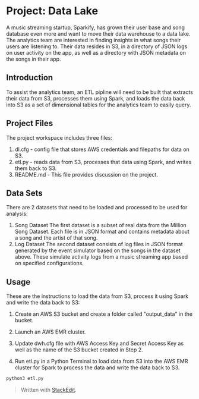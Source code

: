# Project: Data Lake
 
A music streaming startup, Sparkify, has grown their user base and song database even more and want to move their data warehouse to a data lake.  
The analytics team are interested in finding insights in what songs their users are listening to.
Their data resides in S3, in a directory of JSON logs on user activity on the app, as well as a directory with JSON metadata on the songs in their app.
 
## Introduction

To assist the analytics team, an ETL pipline will need to be built that extracts their data from S3, processes them using Spark, 
and loads the data back into S3 as a set of dimensional tables for the analytics team to easily query.  

## Project Files

The project workspace includes three files:

1. dl.cfg  - config file that stores AWS credentials and filepaths for data on S3.
2. etl.py  - reads data from S3, processes that data using Spark, and writes them back to S3. 
3. README.md - This file provides discussion on the project.

## Data Sets

There are 2 datasets that need to be loaded and processed to be used for analysis:

1. Song Dataset
   The first dataset is a subset of real data from the Million Song Dataset. 
   Each file is in JSON format and contains metadata about a song and the artist of that song. 
2. Log Dataset
   The second dataset consists of log files in JSON format generated by the event simulator based on the 
   songs in the dataset above. These simulate activity logs from a music streaming app based on specified 
   configurations.

## Usage

These are the instructions to load the data from S3, process it using Spark and write the data back to S3:
 
1. Create an AWS S3 bucket and create a folder called "output_data" in the bucket.

2. Launch an AWS EMR cluster.

3. Update dwh.cfg file with AWS Access Key and Secret Access Key as well as the name of the S3 bucket created in Step 2. 

4. Run etl.py in a Python Terminal to load data from S3 into the AWS EMR cluster for Spark to process the data and write the data back to S3. 

```bash
python3 etl.py
```

> Written with [StackEdit](https://stackedit.io/).
